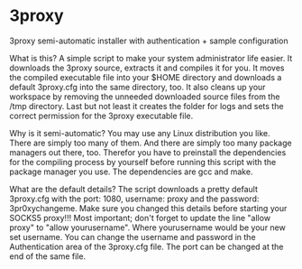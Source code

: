 # 3proxy
3proxy semi-automatic installer with authentication + sample configuration

What is this? A simple script to make your system administrator life easier. It downloads the 3proxy source, extracts it and compiles it for you. It moves the compiled executable file into your $HOME directory and downloads a default 3proxy.cfg into the same directory, too. It also cleans up your workspace by removing the unneeded downloaded source files from the /tmp directory. Last but not least it creates the folder for logs and sets the correct permission for the 3proxy executable file.

Why is it semi-automatic? You may use any Linux distribution you like. There are simply too many of them. And there are simply too many package managers out there, too. Therefor you have to preinstall the dependencies for the compiling process by yourself before running this script with the package manager you use. The dependencies are gcc and make.

What are the default details? The script downloads a pretty default 3proxy.cfg with the port: 1080, username: proxy and the password: 3pr0xychangeme. Make sure you changed this details before starting your SOCKS5 proxy!!! Most important; don't forget to update the line "allow proxy" to "allow yourusername". Where yourusername would be your new set username. You can change the username and password in the Authentication area of the 3proxy.cfg file. The port can be changed at the end of the same file.
